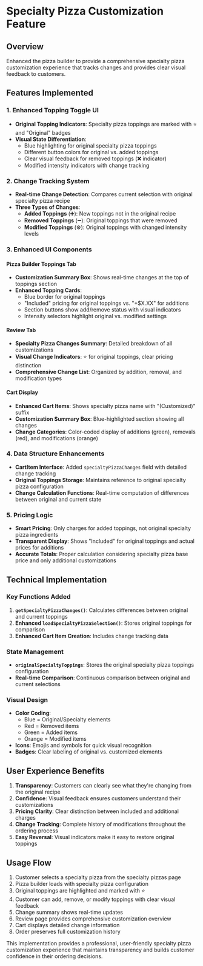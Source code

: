 # Specialty Pizza Customization Feature

## Overview
Enhanced the pizza builder to provide a comprehensive specialty pizza customization experience that tracks changes and provides clear visual feedback to customers.

## Features Implemented

### 1. Enhanced Topping Toggle UI
- **Original Topping Indicators**: Specialty pizza toppings are marked with ⭐ and "Original" badges
- **Visual State Differentiation**: 
  - Blue highlighting for original specialty pizza toppings
  - Different button colors for original vs. added toppings
  - Clear visual feedback for removed toppings (❌ indicator)
  - Modified intensity indicators with change tracking

### 2. Change Tracking System
- **Real-time Change Detection**: Compares current selection with original specialty pizza recipe
- **Three Types of Changes**:
  - **Added Toppings** (➕): New toppings not in the original recipe
  - **Removed Toppings** (➖): Original toppings that were removed
  - **Modified Toppings** (⚙️): Original toppings with changed intensity levels

### 3. Enhanced UI Components

#### Pizza Builder Toppings Tab
- **Customization Summary Box**: Shows real-time changes at the top of toppings section
- **Enhanced Topping Cards**: 
  - Blue border for original toppings
  - "Included" pricing for original toppings vs. "+$X.XX" for additions
  - Section buttons show add/remove status with visual indicators
  - Intensity selectors highlight original vs. modified settings

#### Review Tab
- **Specialty Pizza Changes Summary**: Detailed breakdown of all customizations
- **Visual Change Indicators**: ⭐ for original toppings, clear pricing distinction
- **Comprehensive Change List**: Organized by addition, removal, and modification types

#### Cart Display
- **Enhanced Cart Items**: Shows specialty pizza name with "(Customized)" suffix
- **Customization Summary Box**: Blue-highlighted section showing all changes
- **Change Categories**: Color-coded display of additions (green), removals (red), and modifications (orange)

### 4. Data Structure Enhancements
- **CartItem Interface**: Added `specialtyPizzaChanges` field with detailed change tracking
- **Original Toppings Storage**: Maintains reference to original specialty pizza configuration
- **Change Calculation Functions**: Real-time computation of differences between original and current state

### 5. Pricing Logic
- **Smart Pricing**: Only charges for added toppings, not original specialty pizza ingredients
- **Transparent Display**: Shows "Included" for original toppings and actual prices for additions
- **Accurate Totals**: Proper calculation considering specialty pizza base price and only additional customizations

## Technical Implementation

### Key Functions Added
1. **`getSpecialtyPizzaChanges()`**: Calculates differences between original and current toppings
2. **Enhanced `loadSpecialtyPizzaSelection()`**: Stores original toppings for comparison
3. **Enhanced Cart Item Creation**: Includes change tracking data

### State Management
- **`originalSpecialtyToppings`**: Stores the original specialty pizza toppings configuration
- **Real-time Comparison**: Continuous comparison between original and current selections

### Visual Design
- **Color Coding**: 
  - Blue = Original/Specialty elements
  - Red = Removed items
  - Green = Added items  
  - Orange = Modified items
- **Icons**: Emojis and symbols for quick visual recognition
- **Badges**: Clear labeling of original vs. customized elements

## User Experience Benefits

1. **Transparency**: Customers can clearly see what they're changing from the original recipe
2. **Confidence**: Visual feedback ensures customers understand their customizations
3. **Pricing Clarity**: Clear distinction between included and additional charges
4. **Change Tracking**: Complete history of modifications throughout the ordering process
5. **Easy Reversal**: Visual indicators make it easy to restore original toppings

## Usage Flow

1. Customer selects a specialty pizza from the specialty pizzas page
2. Pizza builder loads with specialty pizza configuration
3. Original toppings are highlighted and marked with ⭐
4. Customer can add, remove, or modify toppings with clear visual feedback
5. Change summary shows real-time updates
6. Review page provides comprehensive customization overview
7. Cart displays detailed change information
8. Order preserves full customization history

This implementation provides a professional, user-friendly specialty pizza customization experience that maintains transparency and builds customer confidence in their ordering decisions.
